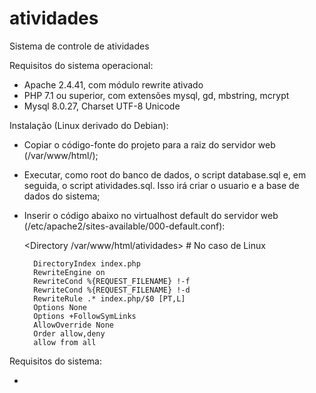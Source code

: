 # atividades
Sistema de controle de atividades

Requisitos do sistema operacional:

- Apache 2.4.41, com módulo rewrite ativado
- PHP 7.1 ou superior, com extensões mysql, gd, mbstring, mcrypt
- Mysql 8.0.27, Charset UTF-8 Unicode


Instalação (Linux derivado do Debian):

- Copiar o código-fonte do projeto para a raiz do servidor web (/var/www/html/);
- Executar, como root do banco de dados, o script database.sql e, em seguida, o script atividades.sql. Isso irá criar o usuario e a base de dados do sistema;
- Inserir o código abaixo no virtualhost default do servidor web (/etc/apache2/sites-available/000-default.conf):

    <Directory /var/www/html/atividades> # No caso de Linux

        DirectoryIndex index.php
        RewriteEngine on
        RewriteCond %{REQUEST_FILENAME} !-f
        RewriteCond %{REQUEST_FILENAME} !-d
        RewriteRule .* index.php/$0 [PT,L]
        Options None
        Options +FollowSymLinks
        AllowOverride None
        Order allow,deny
        allow from all

    </Directory>
    

Requisitos do sistema:

- 
